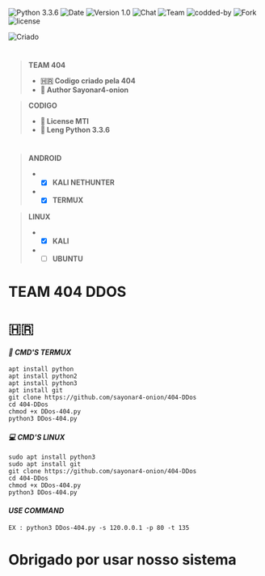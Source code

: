 ![[Python 3.3.6](https://github.com/sayonar4-onion)](http://img.shields.io/badge/python-3.3.7-red.svg)
![[Date](https://github.com/sayonar4-onion)](http://img.shields.io/badge/date-18/04/2022-orange.svg)
![[Version 1.0](https://github.com/sayonar4-onion)](http://img.shields.io/badge/version-v1.0-blue.svg)
![[Chat](https://github.com/sayonar4-onion)](http://img.shields.io/badge/Chat-Igreja_Da_Misoginia-red.svg)
![[Team](https://github.com/sayonar4-onion)](http://img.shields.io/badge/Team-404-pink.svg)
![[codded-by](https://github.com/sayonar4-onion)](http://img.shields.io/badge/Codded-Sayonar4-orange.svg)
![[Fork](https://github.com/sayonar4-onion)](http://img.shields.io/badge/Fork-hammer-orange.svg)
![[license](https://github.com/sayonar4-onion)](http://img.shields.io/badge/License-MIT-blue.svg)

![[Criado](https://github.com/sayonar4-onion)](http://img.shields.io/badge/Criado_Pela_Team_404_The_Hell-blue.svg)

#
> **TEAM 404**
> - **🇭🇷 Codigo criado pela 404**
> - **🔰 Author Sayonar4-onion**  

> **CODIGO**
> - **📜 License MTI**
> - **📝 Leng Python 3.3.6**
#
> **ANDROID**
> - - [x] **KALI NETHUNTER**
> - - [x] **TERMUX**  

> **LINUX**
> - - [x] **KALI**
> - - [ ] **UBUNTU**
#
# TEAM 404 DDOS

# 🇭🇷

#### *📲 CMD'S TERMUX*  
```
apt install python
apt install python2
apt install python3
apt install git
git clone https://github.com/sayonar4-onion/404-DDos
cd 404-DDos
chmod +x DDos-404.py
python3 DDos-404.py
```

#### *💻 CMD'S LINUX*
```
sudo apt install python3
sudo apt install git
git clone https://github.com/sayonar4-onion/404-DDos
cd 404-DDos
chmod +x DDos-404.py
python3 DDos-404.py
```
#### *USE COMMAND*
```
EX : python3 DDos-404.py -s 120.0.0.1 -p 80 -t 135
```
#

# Obrigado por usar nosso sistema

